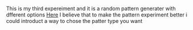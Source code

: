 This is my third expereiment and it is a random pattern generater with dfferent options 
[Here](/pattern/index.html)
I believe that to make the pattern experiment better i could introduct a way to chose the patter type you want 
